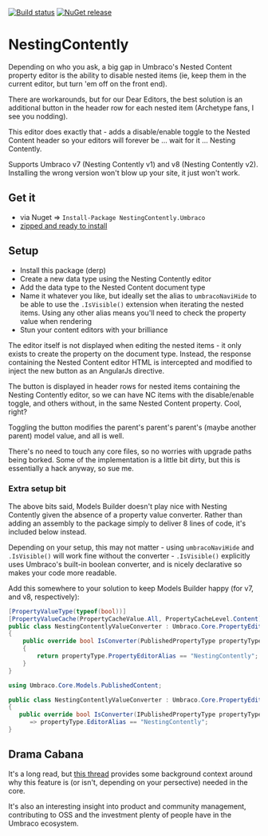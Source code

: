 [![Build status](https://ci.appveyor.com/api/projects/status/5d665tl2a8x082be?svg=true)](https://ci.appveyor.com/project/nathanwoulfe/nestingcontently)
[![NuGet release](https://img.shields.io/nuget/dt/NestingContently.Umbraco.svg)](https://www.nuget.org/packages/NestingContently.Umbraco)

# NestingContently

Depending on who you ask, a big gap in Umbraco's Nested Content property editor is the ability to disable nested items (ie, keep them in the current editor, but turn 'em off on the front end). 

There are workarounds, but for our Dear Editors, the best solution is an additional button in the header row for each nested item (Archetype fans, I see you nodding).

This editor does exactly that - adds a disable/enable toggle to the Nested Content header so your editors will forever be ... wait for it ... Nesting Contently.

Supports Umbraco v7 (Nesting Contently v1) and v8 (Nesting Contently v2). Installing the wrong version won't blow up your site, it just won't work.

## Get it
 - via Nuget => `Install-Package NestingContently.Umbraco`
 - [zipped and ready to install](https://ci.appveyor.com/project/nathanwoulfe/nestingcontently/build/artifacts)

## Setup

 - Install this package (derp)
 - Create a new data type using the Nesting Contently editor
 - Add the data type to the Nested Content document type
 - Name it whatever you like, but ideally set the alias to `umbracoNaviHide` to be able to use the `.IsVisible()` extension when iterating the nested items. Using any other alias means you'll need to check the property value when rendering
 - Stun your content editors with your brilliance
 
The editor itself is not displayed when editing the nested items - it only exists to create the property on the document type. Instead, the response containing the Nested Content editor HTML is intercepted and modified to inject the new button as an AngularJs directive. 

The button is displayed in header rows for nested items containing the Nesting Contently editor, so we can have NC items with the disable/enable toggle, and others without, in the same Nested Content property. Cool, right?

Toggling the button modifies the parent's parent's parent's (maybe another parent) model value, and all is well. 

There's no need to touch any core files, so no worries with upgrade paths being borked. Some of the implementation is a little bit dirty, but this is essentially a hack anyway, so sue me.

### Extra setup bit

The above bits said, Models Builder doesn't play nice with Nesting Contently given the absence of a property value converter. Rather than adding an assembly to the package simply to deliver 8 lines of code, it's included below instead. 

Depending on your setup, this may not matter - using `umbracoNaviHide` and `.IsVisible()` will work fine without the converter - `.IsVisible()` explicitly uses Umbraco's built-in boolean converter, and is nicely declarative so makes your code more readable.

Add this somewhere to your solution to keep Models Builder happy (for v7, and v8, respectively):

```csharp
[PropertyValueType(typeof(bool))]
[PropertyValueCache(PropertyCacheValue.All, PropertyCacheLevel.Content)]
public class NestingContentlyValueConverter : Umbraco.Core.PropertyEditors.ValueConverters.YesNoValueConverter
{
    public override bool IsConverter(PublishedPropertyType propertyType)
    {
        return propertyType.PropertyEditorAlias == "NestingContently";
    }
}    
```

```csharp
using Umbraco.Core.Models.PublishedContent;

public class NestingContentlyValueConverter : Umbraco.Core.PropertyEditors.ValueConverters.YesNoValueConverter
{
   public override bool IsConverter(IPublishedPropertyType propertyType)
      => propertyType.EditorAlias == "NestingContently";
}
```

## Drama Cabana

It's a long read, but [this thread](http://issues.umbraco.org/issue/U4-10422) provides some background context around why this feature is (or isn't, depending on your persective) needed in the core.

It's also an interesting insight into product and community management, contributing to OSS and the investment plenty of people have in the Umbraco ecosystem.
